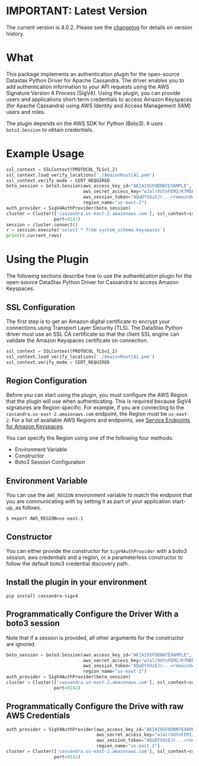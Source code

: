 # IMPORTANT: Latest Version

The current version is 4.0.2. Please see the [changelog](./CHANGELOG.md) for details on version history.

# What

This package implements an authentication plugin for the open-source Datastax Python Driver for Apache Cassandra. 
The driver enables you to add authentication information to your API requests using the AWS Signature Version 4 Process (SigV4). 
Using the plugin, you can provide users and applications short-term credentials to access Amazon Keyspaces (for Apache Cassandra) 
using AWS Identity and Access Management (IAM) users and roles.

The plugin depends on the AWS SDK for Python (Boto3). It uses `boto3.Session` to obtain credentials. 


# Example Usage

``` python
ssl_context = SSLContext(PROTOCOL_TLSv1_2)
ssl_context.load_verify_locations('./AmazonRootCA1.pem')
ssl_context.verify_mode = CERT_REQUIRED
boto_session = boto3.Session(aws_access_key_id="AKIAIOSFODNN7EXAMPLE",
                             aws_secret_access_key="wJalrXUtnFEMI/K7MDENG/bPxRfiCYEXAMPLEKEY",
                             aws_session_token="AQoDYXdzEJr...<remainder of token>",
                             region_name="us-east-2")
auth_provider = SigV4AuthProvider(boto_session)
cluster = Cluster(['cassandra.us-east-2.amazonaws.com'], ssl_context=ssl_context, auth_provider=auth_provider,
                  port=9142)
session = cluster.connect()
r = session.execute('select * from system_schema.keyspaces')
print(r.current_rows)
```

# Using the Plugin

The following sections describe how to use the authentication plugin for the open-source DataStax Python Driver for Cassandra to access Amazon Keyspaces.

## SSL Configuration

The first step is to get an Amazon digital certificate to encrypt your connections using Transport Layer Security (TLS).
The DataStax Python driver must use an SSL CA certificate so that the client SSL engine can validate the Amazon Keyspaces 
certificate on connection.

``` python
ssl_context = SSLContext(PROTOCOL_TLSv1_2)
ssl_context.load_verify_locations('./AmazonRootCA1.pem')
ssl_context.verify_mode = CERT_REQUIRED
```

## Region Configuration

Before you can start using the plugin, you must configure the AWS Region that the plugin will use when authenticating.
This is required because SigV4 signatures are Region-specific. For example, if you are connecting to the `cassandra.us-east-2.amazonaws.com` endpoint,
the Region must be `us-east-2`. For a list of available AWS Regions and endpoints, see [Service Endpoints for Amazon Keyspaces](https://docs.aws.amazon.com/keyspaces/latest/devguide/programmatic.endpoints.html).

You can specify the Region using one of the following four methods:

* Environment Variable
* Constructor
* Boto3 Session Configuration

## Environment Variable

You can use the `AWS_REGION` environment variable to match the endpoint that you are 
communicating with by setting it as part of your application start-up, as follows.

``` shell
$ export AWS_REGION=us-east-1
```

## Constructor

You can either provide the constructor for `SigV4AuthProvider` with a boto3 session, aws credentials and a region,
or a parameterless constructor to follow the default boto3 credential discovery path.

## Install the plugin in your environment

``` shell
pip install cassandra-sigv4
```

## Programmatically Configure the Driver With a boto3 session

Note that if a session is provided, all other arguments for the constructor are ignored.

``` python
boto_session = boto3.Session(aws_access_key_id="AKIAIOSFODNN7EXAMPLE",
                             aws_secret_access_key="wJalrXUtnFEMI/K7MDENG/bPxRfiCYEXAMPLEKEY",
                             aws_session_token="AQoDYXdzEJr...<remainder of token>",
                             region_name="us-east-2")
auth_provider = SigV4AuthProvider(boto_session)
cluster = Cluster(['cassandra.us-east-2.amazonaws.com'], ssl_context=ssl_context, auth_provider=auth_provider,
                  port=9142)
```

## Programmatically Configure the Drive with raw AWS Credentials

``` python
auth_provider = SigV4AuthProvider(aws_access_key_id="AKIAIOSFODNN7EXAMPLE",
                                  aws_secret_access_key="wJalrXUtnFEMI/K7MDENG/bPxRfiCYEXAMPLEKEY",
                                  aws_session_token="AQoDYXdzEJr...<remainder of token>",
                                  region_name="us-east-2")
cluster = Cluster(['cassandra.us-east-2.amazonaws.com'], ssl_context=ssl_context, auth_provider=auth_provider,
                  port=9142)
```
